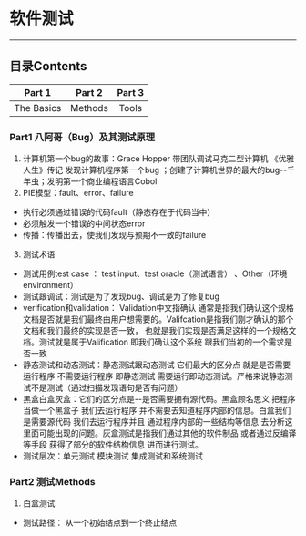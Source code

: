 # 软件测试
---
## 目录Contents

| Part 1 | Part 2 | Part 3 |
| :---------: | :---------: | :---------: |
| The Basics | Methods | Tools |

### Part1 八阿哥（Bug）及其测试原理

1. 计算机第一个bug的故事：Grace Hopper 带团队调试马克二型计算机 《优雅人生》传记 发现计算机程序第一个bug ；创建了计算机世界的最大的bug--千年虫；发明第一个商业编程语言Cobol
2. PIE模型：fault、error、failure
  - 执行必须通过错误的代码fault（静态存在于代码当中）
  - 必须触发一个错误的中间状态error
  - 传播：传播出去，使我们发现与预期不一致的failure
3. 测试术语
 - 测试用例test case ： test input、test oracle（测试语言） 、Other（环境environment）
 - 测试跟调试：测试是为了发现bug、调试是为了修复bug
 - verification和validation： Validation中文指确认 通常是指我们确认这个规格文档是否就是我们最终由用户想需要的。Valifcation是指我们刚才确认的那个文档和我们最终的实现是否一致， 也就是我们实现是否满足这样的一个规格文档。测试就是属于Valification 即我们确认这个系统 跟我们当初的一个需求是否一致
 - 静态测试和动态测试：静态测试跟动态测试 它们最大的区分点 就是是否需要运行程序 不需要运行程序 即静态测试 需要运行即动态测试。严格来说静态测试不是测试（通过扫描发现语句是否有问题）
 - 黑盒白盒灰盒：它们的区分点是--是否需要拥有源代码。黑盒顾名思义 把程序当做一个黑盒子 我们去运行程序 并不需要去知道程序内部的信息。白盒我们是需要源代码 我们去运行程序并且 通过程序内部的一些结构等信息 去分析这里面可能出现的问题。灰盒测试是指我们通过其他的软件制品 或者通过反编译等手段 获得了部分的软件结构信息 进而进行测试。
 - 测试层次：单元测试 模块测试 集成测试和系统测试


### Part2 测试Methods
1. 白盒测试
  - 测试路径： 从一个初始结点到一个终止结点
